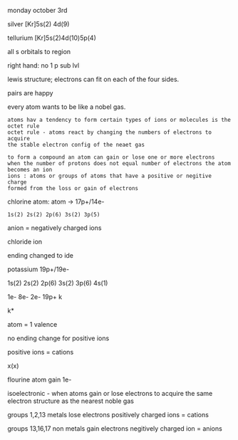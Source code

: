 monday october 3rd

silver [Kr]5s(2) 4d(9)

tellurium [Kr]5s(2)4d(10)5p(4)

all s orbitals to region

right hand: no 1 p sub lvl

lewis structure;
    electrons can fit on each of the four sides.


pairs are happy


every atom wants to be like a nobel gas.

    atoms hav a tendency to form certain types of ions or molecules is the
    octet rule
    octet rule - atoms react by changing the numbers of electrons to acquire
    the stable electron config of the neaet gas

    to form a compound an atom can gain or lose one or more electrons
    when the number of protons does not equal number of electrons the atom
    becomes an ion
    ions : atoms or groups of atoms that have a positive or negitive charge
    formed from the loss or gain of electrons


chlorine atom:
    atom -> 17p+/14e-

    1s(2) 2s(2) 2p(6) 3s(2) 3p(5)

anion = negatively charged ions

chloride ion

ending changed to ide

potassium 19p+/19e-

1s(2) 2s(2) 2p(6) 3s(2) 3p(6) 4s(1) 

1e-
8e-
2e-
19p+
k

k*

atom = 1 valence



no ending change for positive ions

positive ions = cations

x(x)

flourine atom gain 1e-

isoelectronic - when atoms gain or lose electrons to acquire the same electron
structure as the nearest noble gas

groups 1,2,13
    metals
    lose electrons
    positively charged ions = cations

groups 13,16,17
    non metals
    gain electrons
    negitively charged ion = anions

